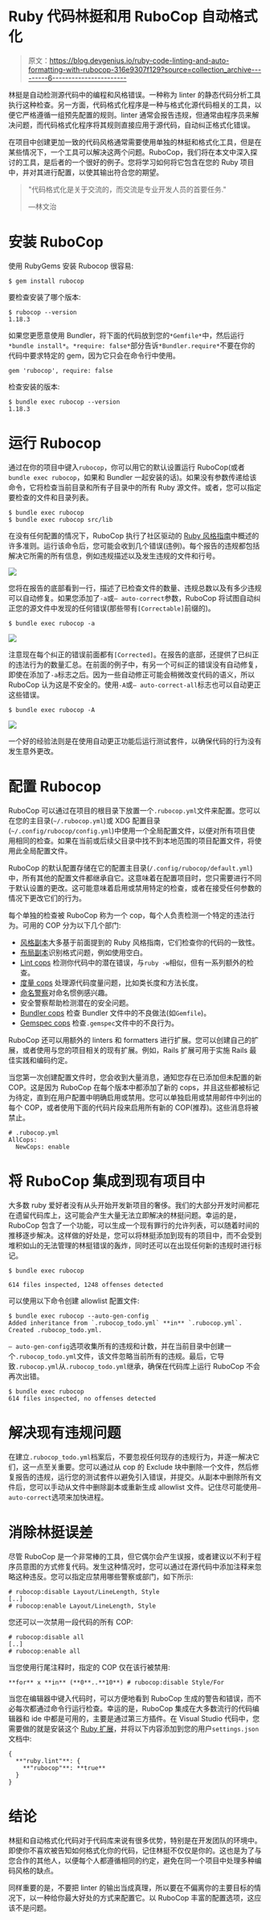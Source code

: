 # Ruby 代码林挺和用 RuboCop 自动格式化

> 原文：<https://blog.devgenius.io/ruby-code-linting-and-auto-formatting-with-rubocop-316e9307f129?source=collection_archive---------6----------------------->

林挺是自动检测源代码中的编程和风格错误。一种称为 linter 的静态代码分析工具执行这种检查。另一方面，代码格式化程序是一种与格式化源代码相关的工具，以便它严格遵循一组预先配置的规则。linter 通常会报告违规，但通常由程序员来解决问题，而代码格式化程序将其规则直接应用于源代码，自动纠正格式化错误。

在项目中创建更加一致的代码风格通常需要使用单独的林挺和格式化工具，但是在某些情况下，一个工具可以解决这两个问题。RuboCop，我们将在本文中深入探讨的工具，是后者的一个很好的例子。您将学习如何将它包含在您的 Ruby 项目中，并对其进行配置，以使其输出符合您的期望。

> "代码格式化是关于交流的，而交流是专业开发人员的首要任务."
> 
> —林文治

# 安装 RuboCop

使用 RubyGems 安装 Rubocop 很容易:

```
$ gem install rubocop
```

要检查安装了哪个版本:

```
$ rubocop --version
1.18.3
```

如果您更愿意使用 Bundler，将下面的代码放到您的`*Gemfile*`中，然后运行`*bundle install*`。`*require: false*`部分告诉`*Bundler.require*`不要在你的代码中要求特定的 gem，因为它只会在命令行中使用。

```
gem 'rubocop', require: false
```

检查安装的版本:

```
$ bundle exec rubocop --version
1.18.3
```

# 运行 Rubocop

通过在你的项目中键入`rubocop`，你可以用它的默认设置运行 RuboCop(或者`bundle exec rubocop`，如果和 Bundler 一起安装的话)。如果没有参数传递给该命令，它将检查当前目录和所有子目录中的所有 Ruby 源文件。或者，您可以指定要检查的文件和目录列表。

```
$ bundle exec rubocop
$ bundle exec rubocop src/lib
```

在没有任何配置的情况下，RuboCop 执行了社区驱动的 [Ruby 风格指南](https://medium.com/@ryanneilparker/ruby-style-guide-25069742c0da)中概述的许多准则。运行该命令后，您可能会收到几个错误(违例)。每个报告的违规都包括解决它所需的所有信息，例如违规描述以及发生违规的文件和行号。

![](img/c441ff8a1b2e9effda0a86e64d546950.png)

您将在报告的底部看到一行，描述了已检查文件的数量、违规总数以及有多少违规可以自动修复。如果您添加了`-a`或`— auto-correct`参数，RuboCop 将试图自动纠正您的源文件中发现的任何错误(那些带有`[Correctable]`前缀的)。

```
$ bundle exec rubocop -a
```

![](img/17aa4faa221745f70e4407098b877995.png)

注意现在每个纠正的错误前面都有`[Corrected]`。在报告的底部，还提供了已纠正的违法行为的数量汇总。在前面的例子中，有另一个可纠正的错误没有自动修复，即使在添加了`-a`标志之后。因为一些自动修正可能会稍微改变代码的语义，所以 RuboCop 认为这是不安全的。使用`-A`或`— auto-correct-all`标志也可以自动更正这些错误。

```
$ bundle exec rubocop -A
```

![](img/35d04046816397fdf51f45962b87941c.png)

一个好的经验法则是在使用自动更正功能后运行测试套件，以确保代码的行为没有发生意外更改。

# 配置 Rubocop

RuboCop 可以通过在项目的根目录下放置一个`.rubocop.yml`文件来配置。您可以在您的主目录(`~/.rubocop.yml`)或 XDG 配置目录(`~/.config/rubocop/config.yml`)中使用一个全局配置文件，以便对所有项目使用相同的检查。如果在当前或后续父目录中找不到本地范围的项目配置文件，将使用此全局配置文件。

RuboCop 的默认配置存储在它的配置主目录(`/.config/rubocop/default.yml`)中，所有其他的配置文件都继承自它。这意味着在配置项目时，您只需要进行不同于默认设置的更改。这可能意味着启用或禁用特定的检查，或者在接受任何参数的情况下更改它们的行为。

每个单独的检查被 RuboCop 称为一个 cop，每个人负责检测一个特定的违法行为。可用的 COP 分为以下几个部门:

*   [风格副本](https://docs.rubocop.org/rubocop/1.18/cops_style.html)大多基于前面提到的 Ruby 风格指南，它们检查你的代码的一致性。
*   [布局副本](https://docs.rubocop.org/rubocop/1.18/cops_layout.html)识别格式问题，例如使用空白。
*   [Lint cops](https://docs.rubocop.org/rubocop/1.18/cops_lint.html) 检测你代码中的潜在错误，与`ruby -w`相似，但有一系列额外的检查。
*   [度量 cops](https://docs.rubocop.org/rubocop/1.18/cops_metrics.html) 处理源代码度量问题，比如类长度和方法长度。
*   [命名警察](https://docs.rubocop.org/rubocop/1.18/cops_naming.html)对命名惯例感兴趣。
*   安全警察帮助检测潜在的安全问题。
*   [Bundler cops](https://docs.rubocop.org/rubocop/1.18/cops_bundler.html) 检查 Bundler 文件中的不良做法(如`Gemfile`)。
*   [Gemspec cops](https://docs.rubocop.org/rubocop/1.18/cops_gemspec.html) 检查`.gemspec`文件中的不良行为。

RuboCop 还可以用额外的 linters 和 formatters 进行扩展。您可以创建自己的扩展，或者使用与您的项目相关的现有扩展。例如，Rails 扩展可用于实施 Rails 最佳实践和编码约定。

当您第一次创建配置文件时，您会收到大量消息，通知您存在已添加但未配置的新 COP。这是因为 RuboCop 在每个版本中都添加了新的 cops，并且这些都被标记为待定，直到在用户配置中明确启用或禁用。您可以单独启用或禁用邮件中列出的每个 COP，或者使用下面的代码片段来启用所有新的 COP(推荐)。这些消息将被禁止。

```
# .rubocop.yml
AllCops:
  NewCops: enable
```

# 将 RuboCop 集成到现有项目中

大多数 ruby 爱好者没有从头开始开发新项目的奢侈。我们的大部分开发时间都花在遗留代码库上，这可能会产生大量无法立即解决的林挺问题。幸运的是，RuboCop 包含了一个功能，可以生成一个现有罪行的允许列表，可以随着时间的推移逐步解决。这样做的好处是，您可以将林挺添加到现有的项目中，而不会受到堆积如山的无法管理的林挺错误的轰炸，同时还可以在出现任何新的违规时进行标记。

```
$ bundle exec rubocop

614 files inspected, 1248 offenses detected
```

可以使用以下命令创建 allowlist 配置文件:

```
$ bundle exec rubocop --auto-gen-config
Added inheritance from `.rubocop_todo.yml` **in** `.rubocop.yml`.
Created .rubocop_todo.yml.
```

`— auto-gen-config`选项收集所有的违规和计数，并在当前目录中创建一个`.rubocop_todo.yml`文件，该文件忽略当前所有的违规。最后，它导致`.rubocop.yml`从`.rubocop_todo.yml`继承，确保在代码库上运行 RuboCop 不会再次出错。

```
$ bundle exec rubocop
614 files inspected, no offenses detected
```

# 解决现有违规问题

在建立`.rubocop_todo.yml`档案后，不要忽视任何现存的违规行为，并逐一解决它们，这一点至关重要。您可以通过从 cop 的 Exclude 块中删除一个文件，然后修复报告的违规，运行您的测试套件以避免引入错误，并提交。从副本中删除所有文件后，您可以手动从文件中删除副本或重新生成 allowlist 文件。记住尽可能使用`— auto-correct`选项来加快进程。

# 消除林挺误差

尽管 RuboCop 是一个非常棒的工具，但它偶尔会产生误报，或者建议以不利于程序员意图的方式修复代码。发生这种情况时，您可以通过在源代码中添加注释来忽略这种违反。您可以指定应禁用哪些警察或部门，如下所示:

```
# rubocop:disable Layout/LineLength, Style
[..]
# rubocop:enable Layout/LineLength, Style
```

您还可以一次禁用一段代码的所有 COP:

```
# rubocop:disable all
[..]
# rubocop:enable all
```

当您使用行尾注释时，指定的 COP 仅在该行被禁用:

```
**for** x **in** (**0**..**10**) # rubocop:disable Style/For
```

当您在编辑器中键入代码时，可以方便地看到 RuboCop 生成的警告和错误，而不必每次都通过命令行运行检查。幸运的是，RuboCop 集成在大多数流行的代码编辑器和 ide 中都是可用的，主要是通过第三方插件。在 Visual Studio 代码中，您需要做的就是安装这个 [Ruby 扩展](https://marketplace.visualstudio.com/items?itemName=rebornix.Ruby)，并将以下内容添加到您的用户`settings.json`文档中:

```
{
  **"ruby.lint"**: {
    **"rubocop"**: **true**
  }
}
```

# 结论

林挺和自动格式化代码对于代码库来说有很多优势，特别是在开发团队的环境中。即使你不喜欢被告知如何格式化你的代码，记住林挺不仅仅是你的。这也是为了与您合作的其他人，以便每个人都遵循相同的约定，避免在同一个项目中处理多种编码风格的缺点。

同样重要的是，不要把 linter 的输出当成真理，所以要在不偏离你的主要目标的情况下，以一种给你最大好处的方式来配置它。以 RuboCop 丰富的配置选项，这应该不是问题。
